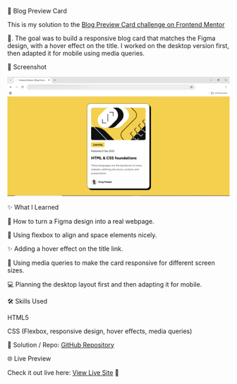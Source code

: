 🎨 Blog Preview Card

This is my solution to the [Blog Preview Card challenge on Frontend Mentor](https://www.frontendmentor.io/solutions/blog-preview-card-solution-e3WfhbdXU0)

🚀. The goal was to build a responsive blog card that matches the Figma design, with a hover effect on the title. I worked on the desktop version first, then adapted it for mobile using media queries.

📸 Screenshot

![view](./assets/images/screenshot.PNG)

✨ What I Learned

🎨 How to turn a Figma design into a real webpage.

📐 Using flexbox to align and space elements nicely.

✨ Adding a hover effect on the title link.

📏 Using media queries to make the card responsive for different screen sizes.

💻 Planning the desktop layout first and then adapting it for mobile.

🛠 Skills Used

HTML5

CSS (Flexbox, responsive design, hover effects, media queries)

🔗 Solution / Repo: [GitHub Repository](https://github.com/ZK-code-dev/blog-preview-card)

🌐 Live Preview

Check it out live here: [View Live Site](https://zk-code-dev.github.io/blog-preview-card/blog-preview-card-main/)
🚀
